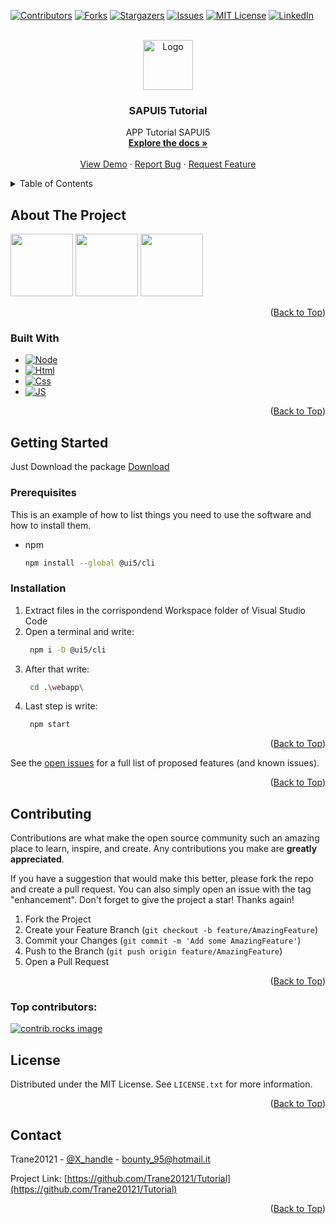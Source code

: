 <!-- Improved compatibility of back to top link: See: https://github.com/othneildrew/Best-README-Template/pull/73 -->

<a id="readme-top"></a>

<!--
*** Thanks for checking out the Best-README-Template. If you have a suggestion
*** that would make this better, please fork the repo and create a pull request
*** or simply open an issue with the tag "enhancement".
*** Don't forget to give the project a star!
*** Thanks again! Now go create something AMAZING! :D
-->

<!-- PROJECT SHIELDS -->
<!--
*** I'm using markdown "reference style" links for readability.
*** Reference links are enclosed in brackets [ ] instead of parentheses ( ).
*** See the bottom of this document for the declaration of the reference variables
*** for contributors-url, forks-url, etc. This is an optional, concise syntax you may use.
*** https://www.markdownguide.org/basic-syntax/#reference-style-links
-->

[![Contributors][contributors-shield]][contributors-url]
[![Forks][forks-shield]][forks-url]
[![Stargazers][stars-shield]][stars-url]
[![Issues][issues-shield]][issues-url]
[![MIT License][license-shield]][license-url]
[![LinkedIn][linkedin-shield]][linkedin-url]

<!-- PROJECT LOGO -->
<br />
<div align="center">
  <a href="https://github.com/Trane20121/Tutorial">
    <img src="https://avatars.githubusercontent.com/u/115975065?v=4" alt="Logo" width="80" height="80">
  </a>

<h3 align="center">SAPUI5 Tutorial</h3>

  <p align="center">
    APP Tutorial SAPUI5
    <br />
    <a href="https://github.com/Trane20121/Tutorial"><strong>Explore the docs »</strong></a>
    <br />
    <br />
    <a href="https://github.com/Trane20121/Tutorial">View Demo</a>
    ·
    <a href="https://github.com/Trane20121/Tutorial/issues/new?labels=bug&template=bug-report---.md">Report Bug</a>
    ·
    <a href="https://github.com/Trane20121/Tutorial/issues/new?labels=enhancement&template=feature-request---.md">Request Feature</a>
  </p>
</div>

<!-- TABLE OF CONTENTS -->
<details>
  <summary>Table of Contents</summary>
  <ol>
    <li>
      <a href="#about-the-project">About The Project</a>
      <ul>
        <li><a href="#built-with">Built With</a></li>
      </ul>
    </li>
    <li>
      <a href="#getting-started">Getting Started</a>
      <ul>
        <li><a href="#prerequisites">Prerequisites</a></li>
        <li><a href="#installation">Installation</a></li>
      </ul>
    </li>
    <li><a href="#usage">Usage</a></li>
    <li><a href="#roadmap">Roadmap</a></li>
    <li><a href="#contributing">Contributing</a></li>
    <li><a href="#license">License</a></li>
    <li><a href="#contact">Contact</a></li>
    <li><a href="#acknowledgments">Acknowledgments</a></li>
  </ol>
</details>

<!-- ABOUT THE PROJECT -->

## About The Project

<img src="https://github.com/user-attachments/assets/0c464533-f069-453d-885e-4a407ffe955a" width="100" height="100">
<img src="https://github.com/user-attachments/assets/9a20c4f8-49e5-4980-b22f-741d0aec269e" width="100" height="100">
<img src="https://github.com/user-attachments/assets/e899990c-390c-498c-8221-8b9b9546464f" width="100" height="100">

<p align="right">(<a href="#readme-top">Back to Top</a>)</p>

### Built With

- [![Node][Node-shield]][Node-url]
- [![Html][Html-shield]][Html-url]
- [![Css][Css-shield]][Css-url]
- [![JS][JS-shield]][JS-url]


<p align="right">(<a href="#readme-top">Back to Top</a>)</p>

<!-- GETTING STARTED -->

## Getting Started

Just Download the package [Download](url)

### Prerequisites

This is an example of how to list things you need to use the software and how to install them.

- npm
  ```sh
  npm install --global @ui5/cli
  ```

### Installation

1. Extract files in the corrispondend Workspace folder of Visual Studio Code
2. Open a terminal and write:
   ```sh
    npm i -D @ui5/cli
    ```
3. After that write: 
   ```sh
    cd .\webapp\
    ```
4. Last step is write: 
   ```sh
    npm start
    ```

<p align="right">(<a href="#readme-top">Back to Top</a>)</p>

See the [open issues](https://github.com/Trane20121/Tutorial/issues) for a full list of proposed features (and known issues).

<p align="right">(<a href="#readme-top">Back to Top</a>)</p>

<!-- CONTRIBUTING -->

## Contributing

Contributions are what make the open source community such an amazing place to learn, inspire, and create. Any contributions you make are **greatly appreciated**.

If you have a suggestion that would make this better, please fork the repo and create a pull request. You can also simply open an issue with the tag "enhancement".
Don't forget to give the project a star! Thanks again!

1. Fork the Project
2. Create your Feature Branch (`git checkout -b feature/AmazingFeature`)
3. Commit your Changes (`git commit -m 'Add some AmazingFeature'`)
4. Push to the Branch (`git push origin feature/AmazingFeature`)
5. Open a Pull Request

<p align="right">(<a href="#readme-top">Back to Top</a>)</p>

### Top contributors:

<a href="https://github.com/Trane20121/Tutorial/graphs/contributors">
  <img src="https://contrib.rocks/image?repo=Trane20121/Tutorial" alt="contrib.rocks image" />
</a>

<!-- LICENSE -->

## License

Distributed under the MIT License. See `LICENSE.txt` for more information.

<p align="right">(<a href="#readme-top">Back to Top</a>)</p>

<!-- CONTACT -->

## Contact

Trane20121 - [@X_handle](https://x.com/Trane20121) - bounty_95@hotmail.it

Project Link: [https://github.com/Trane20121/Tutorial](https://github.com/Trane20121/Tutorial)

<p align="right">(<a href="#readme-top">Back to Top</a>)</p>

<!-- MARKDOWN LINKS & IMAGES -->
<!-- https://www.markdownguide.org/basic-syntax/#reference-style-links -->

[contributors-shield]: https://img.shields.io/github/contributors/Trane20121/Tutorial.svg?style=for-the-badge
[contributors-url]: https://github.com/Trane20121/Tutorial/graphs/contributors
[forks-shield]: https://img.shields.io/github/forks/Trane20121/Tutorial.svg?style=for-the-badge
[forks-url]: https://github.com/Trane20121/Tutorial/network/members
[stars-shield]: https://img.shields.io/github/stars/Trane20121/Tutorial.svg?style=for-the-badge
[stars-url]: https://github.com/Trane20121/Tutorial/stargazers
[issues-shield]: https://img.shields.io/github/issues/Trane20121/Tutorial.svg?style=for-the-badge
[issues-url]: https://github.com/Trane20121/Tutorial/issues
[license-shield]: https://img.shields.io/github/license/Trane20121/Tutorial.svg?style=for-the-badge
[license-url]: https://github.com/Trane20121/Tutorial/blob/master/LICENSE.txt
[linkedin-shield]: https://img.shields.io/badge/-LinkedIn-black.svg?style=for-the-badge&logo=linkedin&colorB=555
[linkedin-url]: https://linkedin.com/in/hermes-de-micheli-b7029b21b/
[product-screenshot]: images/screenshot.png
[Node-shield]: https://img.shields.io/badge/node.js-000000?style=for-the-badge&logo=nextdotjs&logoColor=white
[Download]: https://github.com/Trane20121/tutorial/archive/refs/heads/main.zip
[Node-url]: https://nodejs.org/en
[Html-shield]: https://img.shields.io/badge/html-000000?style=for-the-badge&logo=nextdotjs&logoColor=white
[Html-url]: https://html.spec.whatwg.org/multipage/
[Css-shield]: https://img.shields.io/badge/css-000000?style=for-the-badge&logo=nextdotjs&logoColor=white
[Css-url]: https://www.w3.org/TR/css-2023/
[JS-shield]: https://img.shields.io/badge/javascript-000000?style=for-the-badge&logo=nextdotjs&logoColor=white
[JS-url]: https://developer.mozilla.org/en-US/docs/Web/JavaScript
